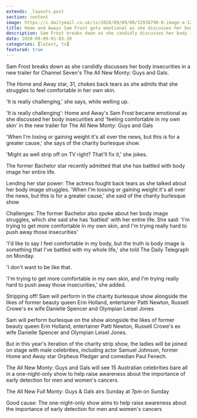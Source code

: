 ```yaml
---
extends: _layouts.post
section: content
image: https://i.dailymail.co.uk/1s/2020/09/09/00/32938790-0-image-a-12_1599606194284.jpg 
title: Home and Aways Sam Frost gets emotional as she discusses her body insecurities 
description: Sam Frost breaks down as she candidly discusses her body insecurities in a new trailer for Channel Sevens The All New Monty Guys and Gals. 
date: 2020-09-09-01-03-20 
categories: [latest, tv] 
featured: true 
--- 
```

Sam Frost breaks down as she candidly discusses her body insecurities in a new trailer for Channel Seven's The All New Monty: Guys and Gals.

The Home and Away star, 31, chokes back tears as she admits that she struggles to feel comfortable in her own skin. 

'It is really challenging,' she says, while welling up. 

'It is really challenging': Home and Away's Sam Frost became emotional as she discussed her body insecurities and 'feeling comfortable in my own skin' in the new trailer for The All New Monty: Guys and Gals

'When I'm losing or gaining weight it's all over the news, but this is for a greater cause,' she says of the charity burlesque show.

'Might as well strip off on TV right? That'll fix it,' she jokes.

The former Bachelor star recently admitted that she has battled with body image her entire life.

Lending her star power: The actress fought back tears as she talked about her body image struggles. 'When I'm loosing or gaining weight it's all over the news, but this is for a greater cause,' she said of the charity burlesque show

Challenges: The former Bachelor also spoke about her body image struggles, which she said she has 'battled' with her entire life. She said: 'I'm trying to get more comfortable in my own skin, and I'm trying really hard to push away those insecurities'

'I'd like to say I feel comfortable in my body, but the truth is body image is something that I've battled with my whole life,' she told The Daily Telegraph on Monday. 

 'I don't want to be like that.

'I'm trying to get more comfortable in my own skin, and I'm trying really hard to push away those insecurities,' she added.    

Stripping off! Sam will perform in the charity burlesque show alongside the likes of former beauty queen Erin Holland, entertainer Patti Newton, Russell Crowe's ex wife Danielle Spencer and Olympian Leisel Jones

Sam will perform burlesque on the show alongside the likes of former beauty queen Erin Holland, entertainer Patti Newton, Russell Crowe's ex wife Danielle Spencer and Olympian Leisel Jones.

But in this year's iteration of the charity strip show, the ladies will be joined on stage with male celebrities, including actor Samuel Johnson, former Home and Away star Orpheus Pledger and comedian Paul Fenech.

The All New Monty: Guys and Gals will see 15 Australian celebrities bare all in a one-night-only show to help raise awareness about the importance of early detection for men and women's cancers. 

The All New Full Monty: Guys & Gals airs Sunday at 7pm on Sunday

Good cause: The one-night-only show aims to help raise awareness about the importance of early detection for men and women's cancers

